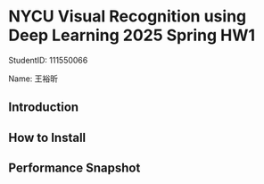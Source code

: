 # NYCU Visual Recognition using Deep Learning 2025 Spring HW1

StudentID: 111550066

Name: 王裕昕

## Introduction


## How to Install


## Performance Snapshot

